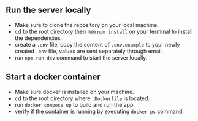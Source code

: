 ## Run the server locally

- Make sure to clone the repository on your local machine.
- cd to the root directory then run `npm install` on your terminal to install the dependencies.
- create a `.env` file, copy the content of `.env.example` to your newly created `.env` file, values are sent separately through email.
- run `npm run dev` command to start the server locally.

## Start a docker container

- Make sure docker is installed on your machine.
- cd to the root directory where `.Dockerfile` is located.
- run `docker compose up` to build and run the app.
- verify if the container is running by executing `docker ps` command.
